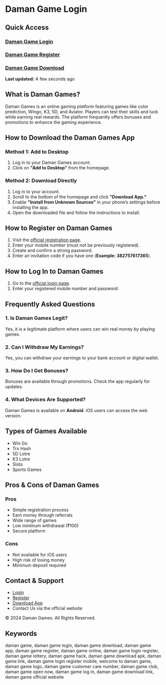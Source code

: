 # Daman Game Login

## Quick Access
### [Daman Game Login](https://damanclub.in/#/register?invitationCode=382757617365)
### [Daman Game Register](https://damanclub.in/#/register?invitationCode=382757617365)
### [Daman Game Download](https://damanclub.in/#/register?invitationCode=382757617365)

**Last updated:** A few seconds ago  

## What is Daman Games?
Daman Games is an online gaming platform featuring games like color prediction, Wingo, K3, 5D, and Aviator. Players can test their skills and luck while earning real rewards. The platform frequently offers bonuses and promotions to enhance the gaming experience.

## How to Download the Daman Games App
### Method 1: Add to Desktop
1. Log in to your Daman Games account.
2. Click on **"Add to Desktop"** from the homepage.

### Method 2: Download Directly
1. Log in to your account.
2. Scroll to the bottom of the homepage and click **"Download App."**
3. Enable **"Install from Unknown Sources"** in your phone’s settings before installing the app.
4. Open the downloaded file and follow the instructions to install.

## How to Register on Daman Games
1. Visit the [official registration page](https://gamelogin.in/daman-game/).
2. Enter your mobile number (must not be previously registered).
3. Create and confirm a strong password.
4. Enter an invitation code if you have one (**Example: 382757617365**).

## How to Log In to Daman Games
1. Go to the [official login page](https://gamelogin.in/daman-game/).
2. Enter your registered mobile number and password.

## Frequently Asked Questions

### 1. Is Daman Games Legit?
Yes, it is a legitimate platform where users can win real money by playing games.

### 2. Can I Withdraw My Earnings?
Yes, you can withdraw your earnings to your bank account or digital wallet.

### 3. How Do I Get Bonuses?
Bonuses are available through promotions. Check the app regularly for updates.

### 4. What Devices Are Supported?
Daman Games is available on **Android**. iOS users can access the web version.

## Types of Games Available
- Win Go
- Trx Hash
- 5D Lotre
- K3 Lotre
- Slots
- Sports Games

## Pros & Cons of Daman Games

### Pros
- Simple registration process
- Earn money through referrals
- Wide range of games
- Low minimum withdrawal (₹100)
- Secure platform

### Cons
- Not available for iOS users
- High risk of losing money
- Minimum deposit required

## Contact & Support
- [Login](https://gamelogin.in/daman-game/)
- [Register](https://gamelogin.in/daman-game/)
- [Download App](https://gamelogin.in/daman-game/)
- Contact Us via the official website  

© 2024 Daman Games. All Rights Reserved.  

## Keywords
daman game, daman game login, daman game download, daman game app, daman game register, daman game online, daman game login register, daman game lottery, daman game hack, daman game download apk, daman game link, daman game login register mobile, welcome to daman game, daman game logo, daman game customer care number, daman game club, daman game open now, daman game log in, daman game download link, daman game official website
